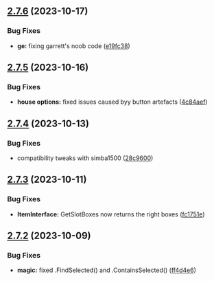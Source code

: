## [2.7.6](https://github.com/Torwent/SRL-T/compare/v2.7.5...v2.7.6) (2023-10-17)


### Bug Fixes

* **ge:** fixing garrett's noob code ([e19fc38](https://github.com/Torwent/SRL-T/commit/e19fc38a3bbb1e9a8d05db3fc7e8d50eab5e1952))



## [2.7.5](https://github.com/Torwent/SRL-T/compare/v2.7.4...v2.7.5) (2023-10-16)


### Bug Fixes

* **house options:** fixed issues caused byy button artefacts ([4c84aef](https://github.com/Torwent/SRL-T/commit/4c84aefd01d2700b435372fc1db43074ac98f315))



## [2.7.4](https://github.com/Torwent/SRL-T/compare/v2.7.3...v2.7.4) (2023-10-13)


### Bug Fixes

* compatibility tweaks with simba1500 ([28c9600](https://github.com/Torwent/SRL-T/commit/28c9600c708a25f23439ffdeff15e592d6175c5b))



## [2.7.3](https://github.com/Torwent/SRL-T/compare/v2.7.2...v2.7.3) (2023-10-11)


### Bug Fixes

* **ItemInterface:** GetSlotBoxes now returns the right boxes ([fc1751e](https://github.com/Torwent/SRL-T/commit/fc1751e8af3ca037f281acfc49c113273af084d6))



## [2.7.2](https://github.com/Torwent/SRL-T/compare/v2.7.1...v2.7.2) (2023-10-09)


### Bug Fixes

* **magic:** fixed .FindSelected() and .ContainsSelected() ([ff4d4e6](https://github.com/Torwent/SRL-T/commit/ff4d4e67e544adb1adfd22cda702591b0bc5750a))



